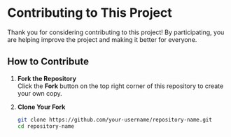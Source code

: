 # Contributing to This Project

Thank you for considering contributing to this project! By participating, you are helping improve the project and making it better for everyone.

## How to Contribute

1. **Fork the Repository**  
   Click the **Fork** button on the top right corner of this repository to create your own copy.

2. **Clone Your Fork**  
   ```bash
   git clone https://github.com/your-username/repository-name.git
   cd repository-name
